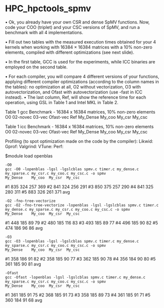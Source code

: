 # HPC_hpctools_spmv
• Ok, you already have your own CSR and dense SpMV functions. Now, code your COO (triplet) and your CSC versions of SpMV, and run a benchmark with all 4 implementations.

• Fill out two tables with the measured execution times obtained for your 4 kernels when working with 16384 × 16384 matrices with a 10% non-zero elements, compiled with different optimizations (see next slide).

• In the first table, GCC is used for the experiments, while ICC binaries are employed on the second table.

• For each compiler, you will compare 4 different versions of your functions, applying different compiler optimizations (according to the column names in the tables): no optimization at all, O2 without vectorization, O3 with autovectorization, and Ofast with autovectorization (use -fast in ICC instead).
• The last column, Ref, will show the reference time for each operation, using GSL in Table 1 and Intel MKL in Table 2.

Table 1 gcc Benchmark - 16384 x 16384 matrices, 10% non-zero elements
            O0  02-novec    03-vec  Ofast-vec   Ref
My_Dense
My_coo
My_csr
My_csc

Table 1 icc Benchmark - 16384 x 16384 matrices, 10% non-zero elements
            O0  02-novec    03-vec  Ofast-vec   Ref
My_Dense
My_coo
My_csr
My_csc


Profiling (to spot optimization made on the code by the compiler):
Likwid:
Gprof:
Valgrind:
VTune:
Perf:



$module load openblas

    -O0
    gcc -O0 -lopenblas -lgsl -lgslcblas spmv.c timer.c my_dense.c my_sparse.c my_csr.c my_coo.c my_csc.c -o spmv
    My_Dense    My_coo  My_csr  My_csc
#1 835          324     257     369
#2 841          324     256     291
#3 850          375     257     290
#4 841          325     280     311
#5 883          326     261     371
avg

    -O2 -fno-tree-vectorize
    gcc -O2 -fno-tree-vectorize -lopenblas -lgsl -lgslcblas spmv.c timer.c my_dense.c my_sparse.c my_csr.c my_coo.c my_csc.c -o spmv
    My_Dense    My_coo  My_csr  My_csc
#1  448         185     89      79
#2  480         185     116     83
#3  493         185     89      77
#4  496         185     90      82
#5  474         186     96      86
avg

    -O3
    gcc -O3 -lopenblas -lgsl -lgslcblas spmv.c timer.c my_dense.c my_sparse.c my_csr.c my_coo.c my_csc.c -o spmv
    My_Dense    My_coo  My_csr  My_csc
#1  358         186     91      82
#2  358         185     90      77
#3  362         185     90      78
#4  356         184     90      80
#5  361         185     90      81
avg

    -Ofast
    gcc -Ofast -lopenblas -lgsl -lgslcblas spmv.c timer.c my_dense.c my_sparse.c my_csr.c my_coo.c my_csc.c -o spmv
    My_Dense    My_coo  My_csr  My_csc
#1  361         185     91      75
#2  368         185     91      73
#3  358         185     89      73
#4  361         185     91      71
#5  360         184     91      68
avg
